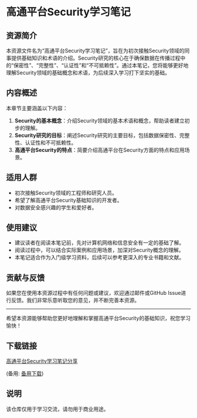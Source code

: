 # 高通平台Security学习笔记

## 资源简介

本资源文件名为“高通平台Security学习笔记”，旨在为初次接触Security领域的同事提供基础知识和术语的介绍。Security研究的核心在于确保数据在传播过程中的“保密性”、“完整性”、“认证性”和“不可抵赖性”。通过本笔记，您将能够更好地理解Security领域的基础概念和术语，为后续深入学习打下坚实的基础。

## 内容概述

本章节主要涵盖以下内容：

1. **Security的基本概念**：介绍Security领域的基本术语和概念，帮助读者建立初步的理解。
2. **Security研究的目标**：阐述Security研究的主要目标，包括数据保密性、完整性、认证性和不可抵赖性。
3. **高通平台Security的特点**：简要介绍高通平台在Security方面的特点和应用场景。

## 适用人群

- 初次接触Security领域的工程师和研究人员。
- 希望了解高通平台Security基础知识的开发者。
- 对数据安全感兴趣的学生和爱好者。

## 使用建议

- 建议读者在阅读本笔记前，先对计算机网络和信息安全有一定的基础了解。
- 阅读过程中，可以结合实际案例和应用场景，加深对Security概念的理解。
- 本笔记适合作为入门级学习资料，后续可以参考更深入的专业书籍和文献。

## 贡献与反馈

如果您在使用本资源过程中有任何问题或建议，欢迎通过邮件或GitHub Issue进行反馈。我们非常乐意听取您的意见，并不断完善本资源。

---

希望本资源能够帮助您更好地理解和掌握高通平台Security的基础知识，祝您学习愉快！

## 下载链接
[高通平台Security学习笔记分享](https://pan.quark.cn/s/8f590949ba5a) 

(备用: [备用下载](https://pan.baidu.com/s/1dabgp4c8PGcFyzOe0vcZjw?pwd=1234))

## 说明

该仓库仅用于学习交流，请勿用于商业用途。
